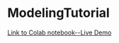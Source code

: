 # ModelingTutorial

[Link to Colab notebook--Live Demo](https://colab.research.google.com/drive/1Q7NN00HlnC5tL-rIDMw7QeR6B9obC_Rb?usp=sharing)
